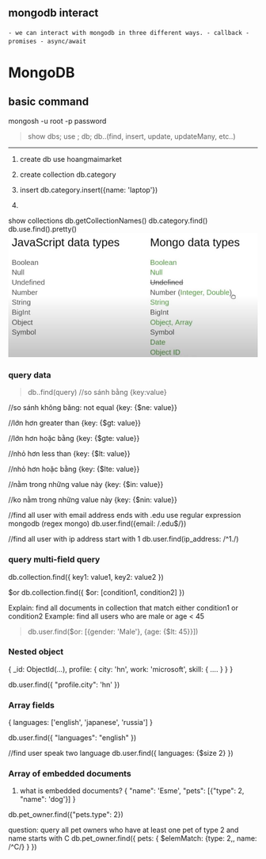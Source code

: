 ## mongodb interact
`- we can interact with mongodb in three different ways.
    - callback
    - promises
    - async/await
`

# MongoDB

## basic command

mongosh -u root -p password

> show dbs;
> use <db-name>;
> db;
> db.<collection>.<command>(find, insert, update, updateMany, etc..)


------
1. create db
use hoangmaimarket

2. create collection
db.category

3. insert
db.category.insert({name: 'laptop'})

4. 
 show collections
 db.getCollectionNames()
 db.category.find()
db.use.find().pretty()
 <img src='./image/data-type.JPG' >

 ### query data
 > db.<collection>.find(query)
 //so sánh bằng
 {key:value}

 //so sánh không băng: not equal
 {key: {$ne: value}}

 //lớn hơn greater than
  {key: {$gt: value}}

//lớn hơn hoặc bằng
  {key: {$gte: value}}

//nhỏ hơn less than
{key: {$lt: value}}

//nhỏ hơn hoặc bằng
{key: {$lte: value}}

//nằm trong những value này
{key: {$in: value}}

//ko nằm trong những value này
{key: {$nin: value}}

//find all user with email address ends with .edu
use regular expression mongodb (regex mongo)
db.user.find({email: /\.edu$/})

//find all user with ip address start with 1
db.user.find(ip_address: /^1\./)


### query multi-field query
db.collection.find({
    key1: value1,
    key2: value2
})

$or
db.collection.find({
    $or: [condition1, condition2]
})

Explain: find all documents in collection that match either condition1 or condition2
Example: find all users who are male or age < 45
> db.user.find($or: [{gender: 'Male'}, {age: {$lt: 45}}])

### Nested object
{
    _id: ObjectId(...),
    profile: {
        city: 'hn',
        work: 'microsoft',
        skill: {
            ....
        }
    }
}

db.user.find({
    "profile.city": 'hn'
})

### Array fields
{
    languages: ['english', 'japanese', 'russia']
}

db.user.find({
    "languages": "english"
})

//find user speak two language
db.user.find({
    languages: {$size 2}
})

### Array of embedded documents

1. what is embedded documents?
{
    "name": 'Esme',
    "pets": [{"type": 2, "name": 'dog'}]
}

db.pet_owner.find({"pets.type": 2})

question: query all pet owners who have at least one pet of type 2 and name starts with C
db.pet_owner.find({
    pets: {
        $elemMatch: {type: 2,, name: /^C/}
    }
})